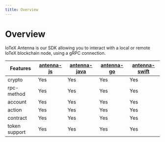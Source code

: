 ```yaml
---
title: Overview
---
```


# Overview

IoTeX Antenna is our SDK allowing you to interact with a local or remote IoTeX blockchain node, using a gRPC connection.

| Features      | [antenna-js](https://github.com/iotexproject/iotex-antenna) | [antenna-java](https://github.com/iotexproject/iotex-antenna-java) | [antenna-go](https://github.com/iotexproject/iotex-antenna-go) | [antenna-swift](https://github.com/iotexproject/iotex-antenna-swift) |
| ------------- | ----------------------------------------------------------- | ------------------------------------------------------------------ | -------------------------------------------------------------- | -------------------------------------------------------------------- |
| crypto        | Yes                                                         | Yes                                                                | Yes                                                            | Yes                                                                  |
| rpc-method    | Yes                                                         | Yes                                                                | Yes                                                            | Yes                                                                  |
| account       | Yes                                                         | Yes                                                                | Yes                                                            | Yes                                                                  |
| action        | Yes                                                         | Yes                                                                | Yes                                                            | Yes                                                                  |
| contract      | Yes                                                         | Yes                                                                | Yes                                                            | Yes                                                                  |
| token support | Yes                                                         | Yes                                                                | Yes                                                            | Yes                                                                  |
